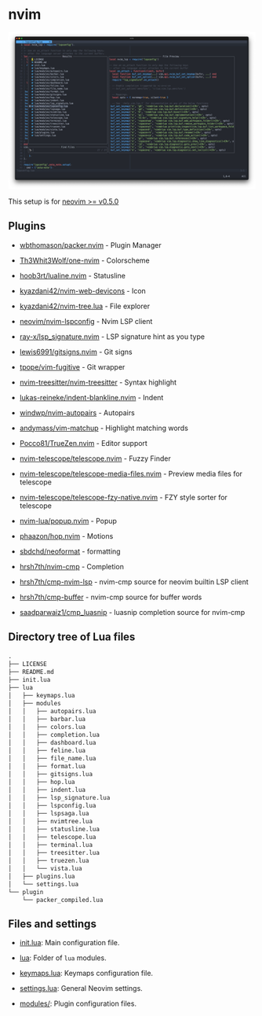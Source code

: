 # nvim

![](doc/screenshot.png)

This setup is for [neovim >= v0.5.0](https://github.com/neovim/neovim/releases/tag/v0.5.0)

## Plugins

* [wbthomason/packer.nvim](https://github.com/wbthomason/packer.nvim) - Plugin Manager

* [Th3Whit3Wolf/one-nvim](https://github.com/Th3Whit3Wolf/one-nvim) - Colorscheme

* [hoob3rt/lualine.nvim](https://github.com/hoob3rt/lualine.nvim) - Statusline

* [kyazdani42/nvim-web-devicons](https://github.com/kyazdani42/nvim-web-devicons) - Icon

* [kyazdani42/nvim-tree.lua](https://github.com/kyazdani42/nvim-tree.lua) - File explorer

* [neovim/nvim-lspconfig](https://github.com/neovim/nvim-lspconfig) - Nvim LSP client

* [ray-x/lsp_signature.nvim](https://github.com/ray-x/lsp_signature.nvim) - LSP signature hint as you type

* [lewis6991/gitsigns.nvim](https://github.com/lewis6991/gitsigns.nvim) - Git signs

* [tpope/vim-fugitive](https://github.com/tpope/vim-fugitive) - Git wrapper

* [nvim-treesitter/nvim-treesitter](https://github.com/nvim-treesitter/nvim-treesitter) - Syntax highlight

* [lukas-reineke/indent-blankline.nvim](https://github.com/lukas-reineke/indent-blankline.nvim) - Indent

* [windwp/nvim-autopairs](https://github.com/windwp/nvim-autopairs) - Autopairs

* [andymass/vim-matchup](https://github.com/andymass/vim-matchup) - Highlight matching words

* [Pocco81/TrueZen.nvim](https://github.com/Pocco81/TrueZen.nvim) - Editor support

* [nvim-telescope/telescope.nvim](https://github.com/nvim-telescope/telescope.nvim) - Fuzzy Finder

* [nvim-telescope/telescope-media-files.nvim](https://github.com/nvim-telescope/telescope-media-files.nvim) - Preview media files for telescope

* [nvim-telescope/telescope-fzy-native.nvim](https://github.com/nvim-telescope/telescope-fzy-native.nvim) - FZY style sorter for telescope

* [nvim-lua/popup.nvim](https://github.com/nvim-lua/popup.nvim) - Popup

* [phaazon/hop.nvim](https://github.com/phaazon/hop.nvim) - Motions

* [sbdchd/neoformat](https://github.com/sbdchd/neoformat) - formatting

* [hrsh7th/nvim-cmp](https://github.com/hrsh7th/nvim-cmp) - Completion

* [hrsh7th/cmp-nvim-lsp](https://github.com/hrsh7th/cmp-nvim-lsp) - nvim-cmp source for neovim builtin LSP client

* [hrsh7th/cmp-buffer](https://github.com/hrsh7th/cmp-buffer) - nvim-cmp source for buffer words

* [saadparwaiz1/cmp_luasnip](https://github.com/saadparwaiz1/cmp_luasnip) - luasnip completion source for nvim-cmp

## Directory tree of Lua files

```
.
├── LICENSE
├── README.md
├── init.lua
├── lua
│   ├── keymaps.lua
│   ├── modules
│   │   ├── autopairs.lua
│   │   ├── barbar.lua
│   │   ├── colors.lua
│   │   ├── completion.lua
│   │   ├── dashboard.lua
│   │   ├── feline.lua
│   │   ├── file_name.lua
│   │   ├── format.lua
│   │   ├── gitsigns.lua
│   │   ├── hop.lua
│   │   ├── indent.lua
│   │   ├── lsp_signature.lua
│   │   ├── lspconfig.lua
│   │   ├── lspsaga.lua
│   │   ├── nvimtree.lua
│   │   ├── statusline.lua
│   │   ├── telescope.lua
│   │   ├── terminal.lua
│   │   ├── treesitter.lua
│   │   ├── truezen.lua
│   │   └── vista.lua
│   ├── plugins.lua
│   └── settings.lua
└── plugin
    └── packer_compiled.lua
```

## Files and settings

* [init.lua](init.lua): Main configuration file.

* [lua](lua): Folder of `lua` modules.

* [keymaps.lua](lua/keymaps.lua): Keymaps configuration file.

* [settings.lua](lua/settings.lua): General Neovim settings.

* [modules/](lua/modules): Plugin configuration files.
